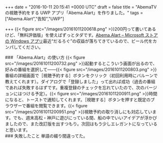 
+++
date = "2016-10-11 20:15:41 +0000 UTC"
draft = false
title = "AbemaTV の視聴予約をする UWP アプリ「Abema.Alart」を作りました。"
tags = ["Abema.Alart","告知","UWP"]

+++
{{< figure src="/images/20161011200618.png"  >}}200円って書いてあるけど、「無料評価版」を使えばずっとタダです。[Abema.Alart – Microsoft ストアの Windows アプリ](https://www.microsoft.com/ja-jp/store/p/abemaalart/9nblggh42jk1)最近“だるろぐ”の収益が落ちてきているので、ビール代をカンパしてください。

<div class="section">
    ### 「Abema.Alart」の使い方
    {{< figure src="/images/20161011200732.png"  >}}起動するとこういう画面が出るので、好みの番組を選択して――{{< figure src="/images/20161011200803.png"  >}}番組の詳細画面で［視聴予約する］ボタンをクリック（初回利用時にバルーンで教えてくれます）。ダイアログで「登録しました」って出れば成功（過去の番組であれば失敗するはずです。重複登録のチェックを忘れていたので、次のバージョンにはつける予定）。{{< figure src="/images/20161011200911.png"  >}}時間になると、トーストで通知してくれます。［視聴する］ボタンを押すと既定のブラウザーで番組を閲覧できます。{{< figure src="/images/20161011200951.png"  >}}視聴予約の取り消しにも対応しています。でも、週末高松・神戸に遊びにっている間、船の中でいいアイデアが浮かびましたので、また改訂版を出すつもり。次回はもう少しエレガントになっていると思います。

</div>
<div class="section">
    ### 失敗したこと
    単語の綴り間違ってた。

</div>

